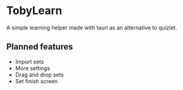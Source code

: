 # TobyLearn
A simple learning helper made with tauri as an alternative to quizlet.

## Planned features
- Import sets
- More settings
- Drag and drop sets
- Set finish screen
